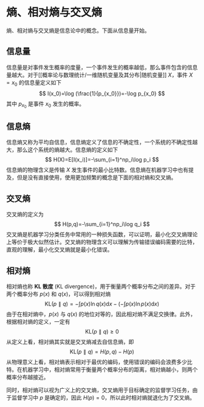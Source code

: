# 熵、相对熵与交叉熵

熵、相对熵与交叉熵是信息论中的概念。下面从信息量开始。

## 信息量

信息量是对事件发生概率的度量，一个事件发生的概率越低，那么事件包含的信息量越大。对于[[概率论与数理统计/一维随机变量及其分布|随机变量]] $X$，事件 $X=x_0$ 的信息量定义如下
$$
I(x_0)=\log (\frac{1}{p_{x_0}})=-\log p_{x_0}
$$
其中 $p_{x_0}$ 是事件 $x_0$ 发生的概率。

## 信息熵

信息熵又称为平均自信息，信息熵定义了信息的不确定性，一个系统的不确定性越大，那么这个系统的熵越大。信息熵的定义如下
$$
H(X)=E[I(x_i)]=-\sum_{i=1}^np_i\log p_i
$$
信息熵的物理含义是传输 $X$ 发生事件的最小比特数。信息熵在机器学习中也有提及，但是没有直接使用，使用更加频繁的概念是下面的相对熵和交叉熵。

## 交叉熵

交叉熵的定义为
$$
H(p,q)=-\sum_{i=1}^np_i\log q_i
$$
交叉熵是机器学习分类任务中常用的一种损失函数，可以证明，最小化交叉熵理论上等价于极大似然估计。交叉熵的物理含义可以理解为传输错误编码需要的比特，直观的理解，最小化交叉熵就是最小化错误。

## 相对熵

相对熵也称 **KL 散度** (KL divergence)，用于衡量两个概率分布之间的差异。对于两个概率分布 $p(x)$ 和 $q(x)$，可以得到相对熵
$$
\mathrm{KL}(p\parallel q)=-\int p(x)\ln q(x)\mathrm{d}x-(-\int p(x)\ln p(x)\mathrm dx)
$$
由于在相对熵中，$p(x)$ 与 $q(x)$ 的地位对等的，因此相对熵不满足交换律。此外，根据相对熵的定义，一定有
$$
\mathrm{KL}(p\parallel q) \geqslant 0
$$
从定义上看，相对熵其实就是交叉熵减去自信息熵，即
$$
\mathrm{KL}(p\parallel q)=H(p,q)-H(p)
$$
从物理意义上看，相对熵表示相对于最优的编码，使用错误的编码会浪费多少比特。在机器学习中，相对熵常用于衡量两个概率分布的距离，相对熵越小，则两个概率分布越接近。

同时，相对熵可以视为广义上的交叉熵，交叉熵用于目标确定的监督学习任务，由于监督学习中 $p$ 是确定的，因此 $H(p)=0$，所以此时相对熵就退化为了交叉熵。